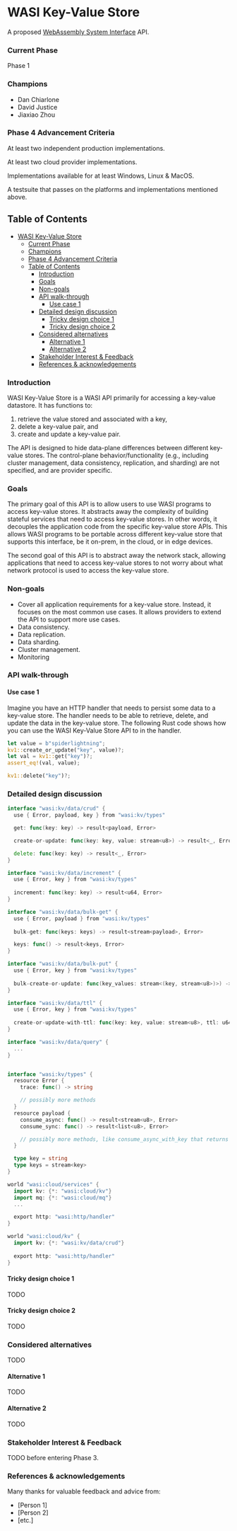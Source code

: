 # WASI Key-Value Store

A proposed [WebAssembly System Interface](https://github.com/WebAssembly/WASI) API.

### Current Phase

Phase 1

### Champions

- Dan Chiarlone
- David Justice
- Jiaxiao Zhou

### Phase 4 Advancement Criteria

At least two independent production implementations.

At least two cloud provider implementations.

Implementations available for at least Windows, Linux & MacOS.

A testsuite that passes on the platforms and implementations mentioned above.

## Table of Contents

- [WASI Key-Value Store](#wasi-key-value-store)
    - [Current Phase](#current-phase)
    - [Champions](#champions)
    - [Phase 4 Advancement Criteria](#phase-4-advancement-criteria)
  - [Table of Contents](#table-of-contents)
    - [Introduction](#introduction)
    - [Goals](#goals)
    - [Non-goals](#non-goals)
    - [API walk-through](#api-walk-through)
      - [Use case 1](#use-case-1)
    - [Detailed design discussion](#detailed-design-discussion)
      - [Tricky design choice 1](#tricky-design-choice-1)
      - [Tricky design choice 2](#tricky-design-choice-2)
    - [Considered alternatives](#considered-alternatives)
      - [Alternative 1](#alternative-1)
      - [Alternative 2](#alternative-2)
    - [Stakeholder Interest & Feedback](#stakeholder-interest--feedback)
    - [References & acknowledgements](#references--acknowledgements)

### Introduction

WASI Key-Value Store is a WASI API primarily for accessing a key-value datastore. It has functions to:

1. retrieve the value stored and associated with a key,
2. delete a key-value pair, and
3. create and update a key-value pair.

The API is designed to hide data-plane differences between different key-value stores. The control-plane behavior/functionality (e.g., including cluster management, data consistency, replication, and sharding) are not specified, and are provider specific.

### Goals

The primary goal of this API is to allow users to use WASI programs to access key-value stores. It abstracts away the complexity of building stateful services that need to access key-value stores. In other words, it decouples the application code from the specific key-value store APIs. This allows WASI programs to be portable across different key-value store that supports this interface, be it on-prem, in the cloud, or in edge devices.

The second goal of this API is to abstract away the network stack, allowing applications that need to access key-value stores to not worry about what network protocol is used to access the key-value store.

### Non-goals

- Cover all application requirements for a key-value store. Instead, it focuses on the most common use cases. It allows providers to extend the API to support more use cases.
- Data consistency.
- Data replication.
- Data sharding.
- Cluster management.
- Monitoring

### API walk-through

#### Use case 1

Imagine you have an HTTP handler that needs to persist some data to a key-value store. The handler needs to be able to retrieve, delete, and update the data in the key-value store. The following Rust code shows how you can use the WASI Key-Value Store API to in the handler.

```rust
let value = b"spiderlightning";
kv1::create_or_update("key", value)?;
let val = kv1::get("key")?;
assert_eq!(val, value);

kv1::delete("key")?;
```

### Detailed design discussion

```go
interface "wasi:kv/data/crud" {
  use { Error, payload, key } from "wasi:kv/types"

  get: func(key: key) -> result<payload, Error>

  create-or-update: func(key: key, value: stream<u8>) -> result<_, Error>

  delete: func(key: key) -> result<_, Error>
}

interface "wasi:kv/data/increment" {
  use { Error, key } from "wasi:kv/types"
  
  increment: func(key: key) -> result<u64, Error>
}

interface "wasi:kv/data/bulk-get" {
  use { Error, payload } from "wasi:kv/types"
  
  bulk-get: func(keys: keys) -> result<stream<payload>, Error>

  keys: func() -> result<keys, Error>
}

interface "wasi:kv/data/bulk-put" {
  use { Error, key } from "wasi:kv/types"
  
  bulk-create-or-update: func(key_values: stream<(key, stream<u8>)>) -> result<_, Error>
}

interface "wasi:kv/data/ttl" {
  use { Error, key } from "wasi:kv/types"
  
  create-or-update-with-ttl: func(key: key, value: stream<u8>, ttl: u64) -> result<_, Error>
}

interface "wasi:kv/data/query" { 
  ...
}


interface "wasi:kv/types" {
  resource Error { 
    trace: func() -> string

    // possibly more methods
  }
  resource payload {
    consume_async: func() -> result<stream<u8>, Error>
    consume_sync: func() -> result<list<u8>, Error>

    // possibly more methods, like consume_async_with_key that returns a key payload pair `(key, stream<u8>)`
  }

  type key = string
  type keys = stream<key>
}
```

```go
world "wasi:cloud/services" {
  import kv: {*: "wasi:cloud/kv"}
  import mq: {*: "wasi:cloud/mq"}
  ...

  export http: "wasi:http/handler"
}

world "wasi:cloud/kv" {
  import kv: {*: "wasi:kv/data/crud"}
  
  export http: "wasi:http/handler"
}
```

#### Tricky design choice 1

TODO

#### Tricky design choice 2

TODO

### Considered alternatives

TODO

#### Alternative 1

TODO
#### Alternative 2

TODO

### Stakeholder Interest & Feedback

TODO before entering Phase 3.

### References & acknowledgements

Many thanks for valuable feedback and advice from:

- [Person 1]
- [Person 2]
- [etc.]
